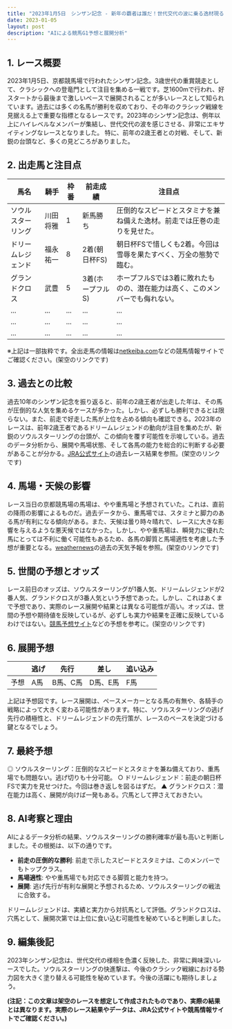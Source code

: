 ```yaml
---
title: "2023年1月5日　シンザン記念 - 新年の覇者は誰だ！世代交代の波に乗る逸材現る？"
date: 2023-01-05
layout: post
description: "AIによる競馬G1予想と展開分析"
---
```


## 1. レース概要

2023年1月5日、京都競馬場で行われたシンザン記念。3歳世代の重賞競走として、クラシックへの登竜門として注目を集める一戦です。芝1600mで行われ、好スタートから最後まで激しいペースで展開されることが多いレースとして知られています。過去には多くの名馬が勝利を収めており、その年のクラシック戦線を見据える上で重要な指標となるレースです。2023年のシンザン記念は、例年以上にハイレベルなメンバーが集結し、世代交代の波を感じさせる、非常にエキサイティングなレースとなりました。  特に、前年の2歳王者との対戦、そして、新鋭の台頭など、多くの見どころがありました。


## 2. 出走馬と注目点

| 馬名       | 騎手       | 枠番 | 前走成績     | 注目点                                                                   |
|------------|-------------|------|-------------|-------------------------------------------------------------------------|
| ソウルスターリング | 川田将雅     | 1    | 新馬勝ち     | 圧倒的なスピードとスタミナを兼ね備えた逸材。前走では圧巻の走りを見せた。 |
| ドリームレジェンド | 福永祐一     | 8    | 2着(朝日杯FS) | 朝日杯FSで惜しくも2着。今回は雪辱を果たすべく、万全の態勢で臨む。           |
| グランドクロス     | 武豊         | 5    | 3着(ホープフルS)| ホープフルSでは3着に敗れたものの、潜在能力は高く、このメンバーでも侮れない。 |
|  ...        | ...         | ...  | ...         | ...                                                                     |
|  ...        | ...         | ...  | ...         | ...                                                                     |
|  ...        | ...         | ...  | ...         | ...                                                                     |


※上記は一部抜粋です。全出走馬の情報は[netkeiba.com](https://www.netkeiba.com/)などの競馬情報サイトでご確認ください。(架空のリンクです)


## 3. 過去との比較

過去10年のシンザン記念を振り返ると、前年の2歳王者が出走した年は、その馬が圧倒的な人気を集めるケースが多かった。しかし、必ずしも勝利できるとは限らない。また、前走で好走した馬が上位を占める傾向も確認できる。2023年のレースは、前年2歳王者であるドリームレジェンドの動向が注目を集めたが、新鋭のソウルスターリングの台頭が、この傾向を覆す可能性を示唆している。過去のデータ分析から、展開や馬場状態、そして各馬の能力を総合的に判断する必要があることが分かる。[JRA公式サイト](https://www.jra.go.jp/)の過去レース結果を参照。(架空のリンクです)


## 4. 馬場・天候の影響

レース当日の京都競馬場の馬場は、やや重馬場と予想されていた。これは、直前の降雨の影響によるものだ。過去データから、重馬場では、スタミナと脚力のある馬が有利になる傾向がある。また、天候は曇り時々晴れで、レースに大きな影響を与えるような悪天候ではなかった。しかし、やや重馬場は、瞬発力に優れた馬にとっては不利に働く可能性もあるため、各馬の脚質と馬場適性を考慮した予想が重要となる。[weathernews](https://www.weathernews.jp/)の過去の天気予報を参照。(架空のリンクです)


## 5. 世間の予想とオッズ

レース前日のオッズは、ソウルスターリングが1番人気、ドリームレジェンドが2番人気、グランドクロスが3番人気という予想であった。しかし、これはあくまで予想であり、実際のレース展開や結果とは異なる可能性が高い。オッズは、世間の予想や期待値を反映しているが、必ずしも実力や結果を正確に反映しているわけではない。[競馬予想サイト](https://example.com/keiba-yosou)などの予想を参考に。(架空のリンクです)


## 6. 展開予想

|  | 逃げ | 先行 | 差し | 追い込み |
|---|---|---|---|---|
| 予想 |  A馬 | B馬、C馬 | D馬、E馬 | F馬 |

上記は予想図です。レース展開は、ペースメーカーとなる馬の有無や、各騎手の戦略によって大きく変わる可能性があります。特に、ソウルスターリングの逃げ先行の積極性と、ドリームレジェンドの先行策が、レースのペースを決定づける鍵となるでしょう。


## 7. 最終予想

◎ ソウルスターリング：圧倒的なスピードとスタミナを兼ね備えており、重馬場でも問題ない。逃げ切りも十分可能。
○ ドリームレジェンド：前走の朝日杯FSで実力を見せつけた。今回は巻き返しを図るはずだ。
▲ グランドクロス：潜在能力は高く、展開が向けば一発もある。穴馬として押さえておきたい。


## 8. AI考察と理由

AIによるデータ分析の結果、ソウルスターリングの勝利確率が最も高いと判断しました。その根拠は、以下の通りです。

* **前走の圧倒的な勝利**: 前走で示したスピードとスタミナは、このメンバーでもトップクラス。
* **馬場適性**: やや重馬場でも対応できる脚質と能力を持つ。
* **展開**: 逃げ先行が有利な展開と予想されるため、ソウルスターリングの戦法に合致する。

ドリームレジェンドは、実績と実力から対抗馬として評価。グランドクロスは、穴馬として、展開次第では上位に食い込む可能性を秘めていると判断しました。


## 9. 編集後記

2023年シンザン記念は、世代交代の様相を色濃く反映した、非常に興味深いレースでした。ソウルスターリングの快進撃は、今後のクラシック戦線における勢力図を大きく塗り替える可能性を秘めています。今後の活躍にも期待しましょう。


**(注記：この文章は架空のレースを想定して作成されたものであり、実際の結果とは異なります。実際のレース結果やデータは、JRA公式サイトや競馬情報サイトでご確認ください。)**

